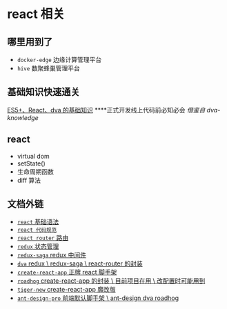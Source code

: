 # react 相关

## 哪里用到了
* `docker-edge` 边缘计算管理平台
* `hive` 数聚蜂巢管理平台

## 基础知识快速通关
[ES5+、React、dva 的基础知识](./Basic.md) ****正式开发线上代码前必知必会 _借鉴自 dva-knowledge_

## react
* virtual dom
* setState()
* 生命周期函数
* diff 算法

## 文档外链
* [`react` 基础语法](https://doc.react-china.org/docs/hello-world.html)
* [`react 代码规范`](https://github.com/adwerrd/bsc-react-rules)
* [`react router` 路由](http://reacttraining.cn/web/example/no-match)
* [`redux` 状态管理](http://cn.redux.js.org/index.html)
* [`redux-saga` redux 中间件](https://redux-saga-in-chinese.js.org/docs/api/)
* [`dva` redux \ redux-saga \ react-router 的封装](https://github.com/dvajs/dva/blob/master/README_zh-CN.md)
* [`create-react-app` 正牌 react 脚手架](https://github.com/facebook/create-react-app)
* [`roadhog` create-react-app 的封装 \ 目前项目在用 \ 改配置时可能用到](https://github.com/sorrycc/roadhog/blob/master/README_zh-cn.md)
* [`tiger-new` create-react-app 魔改版](https://github.com/qiqiboy/tiger-new)
* [`ant-design-pro` 前端默认脚手架 \ ant-design dva roadhog ](https://pro.ant.design/docs/getting-started-cn)
